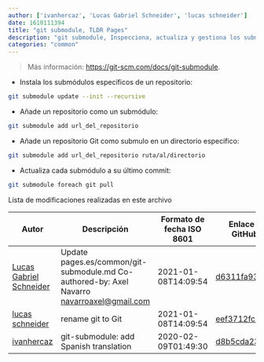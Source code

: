 ```yaml
---
author: ['ivanhercaz', 'Lucas Gabriel Schneider', 'lucas schneider']
date: 1610111394
title: "git submodule, TLDR Pages"
description: "git submodule, Inspecciona, actualiza y gestiona los submódulos."
categories: "common"
---
```

> Más información: <https://git-scm.com/docs/git-submodule>.

- Instala los submódulos específicos de un repositorio:

```bash
git submodule update --init --recursive
```

- Añade un repositorio como un submódulo:

```bash
git submodule add url_del_repositorio
```

- Añade un repositorio Git como submulo en un directorio específico:

```bash
git submodule add url_del_repositorio ruta/al/directorio
```

- Actualiza cada submódulo a su último commit:

```bash
git submodule foreach git pull
```
Lista de modificaciones realizadas en este archivo


Autor | Descripción | Formato de fecha ISO 8601 | Enlace a GitHub
------|-----|-----|-----
[Lucas Gabriel Schneider](mailto:casdpa@gmail.com) | Update pages.es/common/git-submodule.md Co-authored-by: Axel Navarro <navarroaxel@gmail.com> | 2021-01-08T14:09:54 | [d6311fa93d6c](https://github.com/tldr-pages/tldr/commit/d6311fa93d6c8a99c461c859e425f9c740e043c0)
[lucas schneider](mailto:casdpa@gmail.com) | rename git to Git | 2021-01-08T14:09:54 | [eef3712fc3a6](https://github.com/tldr-pages/tldr/commit/eef3712fc3a6a3774384b2e4ed934583c8349d75)
[ivanhercaz](mailto:ivan@ivanhercaz.com) | git-submodule: add Spanish translation | 2020-02-09T01:49:30 | [d8b5cda23e96](https://github.com/tldr-pages/tldr/commit/d8b5cda23e964c5459c4e2845255d415911fa47c)

